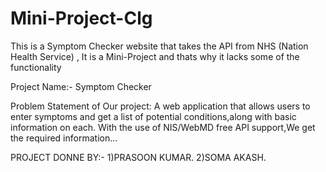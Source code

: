 # Mini-Project-Clg
This is a Symptom Checker website that takes the API from NHS (Nation Health Service) , It is a Mini-Project and thats why it lacks some of the functionality




Project Name:- Symptom Checker

Problem Statement of Our project:
A web application that allows users to enter symptoms and get  a list of potential conditions,along with basic information on each.
With the use of NIS/WebMD free API support,We get the required information...

PROJECT DONNE BY:-
1)PRASOON KUMAR.
2)SOMA AKASH.
